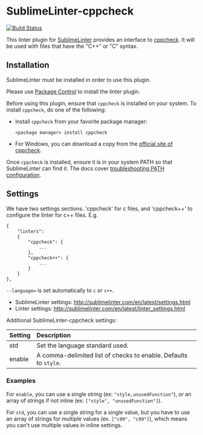 SublimeLinter-cppcheck
=========================

[![Build Status](https://travis-ci.org/SublimeLinter/SublimeLinter-cppcheck.svg?branch=master)](https://travis-ci.org/SublimeLinter/SublimeLinter-cppcheck)

This linter plugin for [SublimeLinter](https://github.com/SublimeLinter/SublimeLinter) provides an interface to [cppcheck](http://cppcheck.sourceforge.net/).
It will be used with files that have the "C++" or "C" syntax.

## Installation

SublimeLinter must be installed in order to use this plugin. 

Please use [Package Control](https://packagecontrol.io) to install the linter plugin.

Before using this plugin, ensure that `cppcheck` is installed on your system.
To install `cppcheck`, do one of the following:

* Install `cppcheck` from your favorite package manager:
   ```
   <package manager> install cppcheck
   ```

* For Windows, you can download a copy from the [official site of cppcheck](http://cppcheck.sourceforge.net/).

Once `cppcheck` is installed, ensure it is in your system PATH so that SublimeLinter can find it.
The docs cover [troubleshooting PATH configuration](http://sublimelinter.com/en/latest/troubleshooting.html#finding-a-linter-executable).


## Settings

We have two settings sections. 'cppcheck' for c files, and 'cppcheck++' to configure the linter for c++ files. E.g.

```
{
    "linters":
    {
        "cppcheck": {
            ...
        },
        "cppcheck++": {
            ...
        }
    }
},
```

`--language=` is set automatically to `c` or `c++`.

- SublimeLinter settings: http://sublimelinter.com/en/latest/settings.html
- Linter settings: http://sublimelinter.com/en/latest/linter_settings.html

Additional SublimeLinter-cppcheck settings:

|Setting|Description|
|:------|:----------|
|std|Set the language standard used.|
|enable|A comma-delimited list of checks to enable. Defaults to `style`.|


### Examples

For ``enable``, you can use a single string (ex: ``"style,unusedFunction"``), or an array of strings if not inline (ex: ``["style", "unusedFunction"]``).

For ``std``, you can use a single string for a single value, but you have to use an array of strings for multiple values (ex. ``["c89", "c99"]``), which means you can't use multiple values in inline settings.

